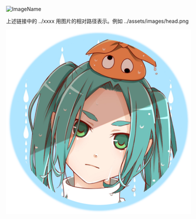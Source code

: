 ![ImageName](https://raw.githubusercontent.com/github00eric/github00eric.github.io/Release/xxxx)

上述链接中的 ../xxxx 用图片的相对路径表示。例如 ../assets/images/head.png

![head](https://raw.githubusercontent.com/github00eric/github00eric.github.io/Release/assets/images/head.png)